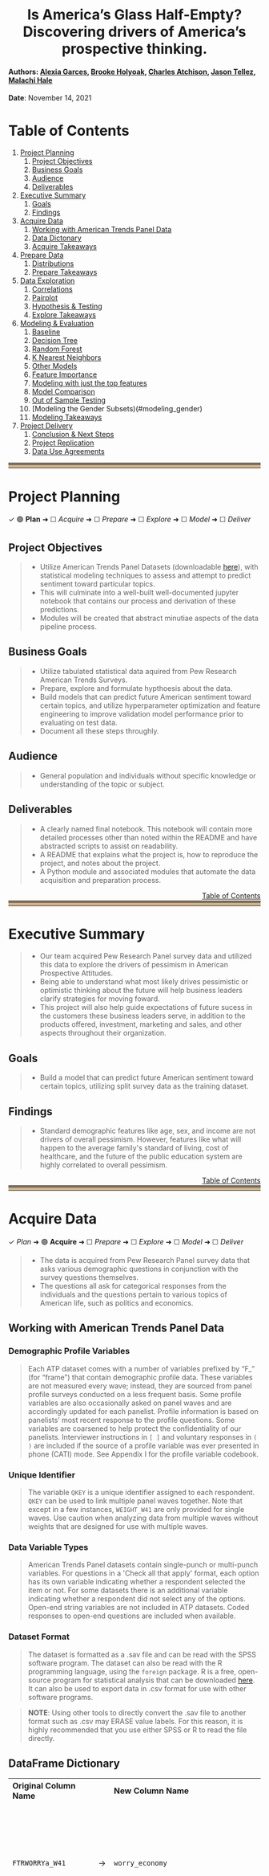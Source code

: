 <center><h1>Is America’s Glass Half-Empty? Discovering drivers of America’s prospective thinking.</center>

#### Authors: <a href="https://github.com/Alexia-Garces" target="_blank">Alexia Garces</a>, <a href="https://github.com/Brooke-Holyoak" target="_blank">Brooke Holyoak</a>, <a href="https://github.com/CharlesAtchison" target="_blank">Charles Atchison</a>, <a href="https://github.com/Jason-Tellez" target="_blank">Jason Tellez</a>, <a href="https://github.com/malachi-hale" target="_blank">Malachi Hale</a>
    
**Date**: November 14, 2021

<a name ='toc'></a>
# Table of Contents 
1. [Project Planning](#project_planning)
    1. [Project Objectives](#project_objectives)
    2. [Business Goals](#business_goals)
    3. [Audience](#audience)
    4. [Deliverables](#deliverables)
2. [Executive Summary](#exe_sum)
    1. [Goals](#goals)
    2. [Findings](#findings)
3. [Acquire Data](#acquire)
    1. [Working with American Trends Panel Data](#working_with_data)
    2. [Data Dictonary](#data_dict) 
    3. [Acquire Takeaways](#acquire_takeaways)
4. [Prepare Data](#prep_data)
    1. [Distributions](#distributions)
    2. [Prepare Takeaways](#prepare_takeaways)
5. [Data Exploration](#explore)
    1. [Correlations](#correlations)
    2. [Pairplot](#pairplot)
    3. [Hypothesis & Testing](#hypotheses)
    4. [Explore Takeaways](#explore_takeaways)
6. [Modeling & Evaluation](#modeling)
    1. [Baseline](#baseline)
    2. [Decision Tree](#decision_tree)
    3. [Random Forest](#random_forest)
    4. [K Nearest Neighbors](#knn)
    5. [Other Models](#other_models)
    6. [Feature Importance](#feature_importance)
    7. [Modeling with just the top features](#top)
    9. [Model Comparison](#model_comparison)
    10. [Out of Sample Testing](#out_of_sample)
    11. [Modeling the Gender Subsets)(#modeling_gender)
    11. [Modeling Takeaways](#modeling_takeaways)
7. [Project Delivery](#delivery)
    1. [Conclusion & Next Steps](#conclusion_and_next_steps)
    2. [Project Replication](#replicate)
    3. [Data Use Agreements](#data_use)

<hr style="border-top: 10px groove tan; margin-top: 5px; margin-bottom: 5px"></hr>

<a name='project_planning'></a>
# Project Planning
✓ 🟢 **Plan** ➜ ☐ _Acquire_ ➜ ☐ _Prepare_ ➜ ☐ _Explore_ ➜ ☐ _Model_ ➜ ☐ _Deliver_

<a name='project_objectives'></a>
## Project Objectives 
> - Utilize American Trends Panel Datasets (downloadable <a href="https://www.kaggle.com/shankanater/american-trends-panel-pewresearch/download">here</a>), with statistical modeling techniques to assess and attempt to predict sentiment toward particular topics.
> - This will culminate into a well-built well-documented jupyter notebook that contains our process and derivation of these predictions.
> - Modules will be created that abstract minutiae aspects of the data pipeline process.

<a name='business_goals'></a>
## Business Goals 
> - Utilize tabulated statistical data aquired from Pew Research American Trends Surveys.
> - Prepare, explore and formulate hypthoesis about the data.
> - Build models that can predict future American sentiment toward certain topics, and utilize hyperparameter optimization and feature engineering to improve validation model performance prior to evaluating on test data.
> - Document all these steps throughly.

<a name='audience'></a>
## Audience 
> - General population and individuals without specific knowledge or understanding of the topic or subject.

<a name='deliverables'></a>
## Deliverables
> - A clearly named final notebook. This notebook will contain more detailed processes other than noted within the README and have abstracted scripts to assist on readability.
> - A README that explains what the project is, how to reproduce the project, and notes about the project.
> - A Python module and associated modules that automate the data acquisition and preparation process. 

<div style="text-align: right"><a href='#toc'>Table of Contents</a></div>
<hr style="border-top: 10px groove tan; margin-top: 1px; margin-bottom: 1px"></hr>

<a name='exe_sum'></a>
# Executive Summary
> - Our team acquired Pew Research Panel survey data and utilized this data to explore the drivers of pessimism in American Prospective Attitudes.
> - Being able to understand what most likely drives pessimistic or optimistic thinking about the future will help business leaders clarify strategies for moving foward.
> - This project will also help guide expectations of future sucess in the customers these business leaders serve, in addition to the products offered, investment, marketing and sales, and other aspects throughout their organization. 

<a name='goals'></a>
## Goals
> - Build a model that can predict future American sentiment toward certain topics, utilizing split survey data as the training dataset.

<a name='findings'></a>
## Findings
> - Standard demographic features like age, sex, and income are not drivers of overall pessimism. However, features like what will happen to the average family's standard of living, cost of healthcare, and the future of the public education system are highly correlated to overall pessimism.

<div style="text-align: right"><a href='#toc'>Table of Contents</a></div>
<hr style="border-top: 10px groove tan; margin-top: 1px; margin-bottom: 1px"></hr>

<a name='acquire'></a>
# Acquire Data
✓ _Plan_ ➜ 🟢 **Acquire** ➜ ☐ _Prepare_ ➜ ☐ _Explore_ ➜ ☐ _Model_ ➜ ☐ _Deliver_

> - The data is acquired from Pew Research Panel survey data that asks various demographic questions in conjunction with the survey questions themselves.
> - The questions all ask for categorical responses from the individuals and the questions pertain to various topics of American life, such as politics and economics.

<a name="working_with_data"></a>
## Working with American Trends Panel Data 

### Demographic Profile Variables
> Each ATP dataset comes with a number of variables prefixed by “F_” (for “frame”) that contain demographic profile data. These variables are not measured every wave; instead, they are sourced from panel profile surveys conducted on a less frequent basis. Some profile variables are also occasionally asked on panel waves and are accordingly updated for each panelist. Profile information is based on panelists’ most recent response to the profile questions. Some variables are coarsened to help protect the confidentiality of our panelists. Interviewer instructions in `[ ]` and voluntary responses in `( )` are included if the source of a profile variable was ever presented in phone (CATI) mode. See Appendix I for the profile variable codebook.

###  Unique Identifier
> The variable `QKEY` is a unique identifier assigned to each respondent. `QKEY` can be used to link multiple panel waves together. Note that except in a few instances, `WEIGHT_W41` are only provided for single waves. Use caution when analyzing data from multiple waves without weights that are designed for use with multiple waves.

### Data Variable Types
 > American Trends Panel datasets contain single-punch or multi-punch variables. For questions in a 'Check all that apply' format, each option has its own variable indicating whether a respondent selected the item or not. For some datasets there is an additional variable indicating whether a respondent did not select any of the options. Open-end string variables are not included in ATP datasets. Coded responses to open-end questions are included when available.

### Dataset Format
> The dataset is formatted as a .sav file and can be read with the SPSS software program. The dataset can also be read with the R programming language, using the `foreign` package. R is a free, open-source program for statistical analysis that can be downloaded <a href="https://cran.r-project.org/" target="_blank">here</a>. It can also be used to export data in .csv format for use with other software programs.

> **NOTE**: Using other tools to directly convert the .sav file to another format such as .csv may ERASE value
labels. For this reason, it is highly recommended that you use either SPSS or R to read the file directly.

<a name='data_dict'></a>
## DataFrame Dictionary

<table>
<th style="text-align:left">Original Column Name</th>
<th></th><th style="text-align:left">New Column Name</th><th style="text-align:center">Question</th><th style="text-align:center">Responses</th><tr><tr>
        <td style="text-align:left"><code>FTRWORRYa_W41</code></td>
        <td style="text-align:right">&rarr;</td>
        <td style="text-align:left"><code>worry_economy</code></td>
        <td style="text-align:center">How worried are you, if at all, about the overall soundess of our economic system?</td>
        <td><ul>1 Not too worried</ul><ul>2 Fairly worried</ul><ul>3 Very worried</ul><ul>4 Not at all worried</ul><ul>5 Refused</ul></td>
    </tr><tr>
        <td style="text-align:left"><code>FTRWORRYb_W41</code></td>
        <td style="text-align:right">&rarr;</td>
        <td style="text-align:left"><code>worry_public_schools</code></td>
        <td style="text-align:center">How worried are you, if at all, about the ability of public schools to provide a quality education?</td>
        <td><ul>1 Fairly worried</ul><ul>2 Very worried</ul><ul>3 Not too worried</ul><ul>4 Not at all worried</ul><ul>5 Refused</ul></td>
    </tr><tr>
        <td style="text-align:left"><code>FTRWORRYc_W41</code></td>
        <td style="text-align:right">&rarr;</td>
        <td style="text-align:left"><code>worry_government</code></td>
        <td style="text-align:center">How worried are you, if at all, about the way the government in Washington works?</td>
        <td><ul>1 Fairly worried</ul><ul>2 Very worried</ul><ul>3 Not too worried</ul><ul>4 Not at all worried</ul><ul>5 Refused</ul></td>
    </tr><tr>
        <td style="text-align:left"><code>FTRWORRYd_W41</code></td>
        <td style="text-align:right">&rarr;</td>
        <td style="text-align:left"><code>worry_leaders</code></td>
        <td style="text-align:center">How worried are you, if at all, about the ability of political leaders to solve the country’s biggest problems?</td>
        <td><ul>1 Fairly worried</ul><ul>2 Very worried</ul><ul>3 Not too worried</ul><ul>4 Not at all worried</ul><ul>5 Refused</ul></td>
    </tr><tr>
        <td style="text-align:left"><code>FTRWORRYe_W41</code></td>
        <td style="text-align:right">&rarr;</td>
        <td style="text-align:left"><code>worry_morals</code></td>
        <td style="text-align:center">How worried are you, if at all, about the moral values of Americans?</td>
        <td><ul>1 Fairly worried</ul><ul>2 Very worried</ul><ul>3 Not too worried</ul><ul>4 Not at all worried</ul><ul>5 Refused</ul></td>
    </tr><tr>
        <td style="text-align:left"><code>FTRWORRYf_W41</code></td>
        <td style="text-align:right">&rarr;</td>
        <td style="text-align:left"><code>worry_climate</code></td>
        <td style="text-align:center">How worried are you, if at all, about climate change?</td>
        <td><ul>1 Not too worried</ul><ul>2 Not at all worried</ul><ul>3 Very worried</ul><ul>4 Fairly worried</ul><ul>5 Refused</ul></td>
    </tr><tr>
        <td style="text-align:left"><code>ELDCARE_W41eldcare</code></td>
        <td style="text-align:right">&rarr;</td>
        <td style="text-align:left"><code>elder_care</code></td>
        <td style="text-align:center">Do you think population grown in the US will be...?</td>
        <td><ul>1 LESS prepared financially for retirement than older adults today</ul><ul>2 BETTER prepared financially for retirement than older adults are today</ul><ul>3 Refused</ul></td>
    </tr><tr>
        <td style="text-align:left"><code>ELDFINANCEF1_W41</code></td>
        <td style="text-align:right">&rarr;</td>
        <td style="text-align:left"><code>elder_finance_1</code></td>
        <td style="text-align:center">Who do you think will be mostly responsible for paying for the long-term care older Americans may need?</td>
        <td><ul>1 Family members</ul><ul>2 Older Americans themselves</ul><ul>3 Refused</ul><ul>4 Government</ul><ul>5 nan</ul></td>
    </tr><tr>
        <td style="text-align:left"><code>ELDFINANCEF2_W41</code></td>
        <td style="text-align:right">&rarr;</td>
        <td style="text-align:left"><code>elder_finance_2</code></td>
        <td style="text-align:center">Who do you think should be mostly responsible for paying for the long-term care older Americans may need?</td>
        <td><ul>1 nan</ul><ul>2 Government</ul><ul>3 Family members</ul><ul>4 Older Americans themselves</ul><ul>5 Refused</ul></td>
    </tr><tr>
        <td style="text-align:left"><code>GOVPRIOa_W41</code></td>
        <td style="text-align:right">&rarr;</td>
        <td style="text-align:left"><code>priority_debt</code></td>
        <td style="text-align:center">If you were deciding what the federal government should do to improve the quality of life for future generations, what priority would you give to the national debt?</td>
        <td><ul>1 A lower priority</ul><ul>2 A top priority</ul><ul>3 An important, but not a top priority</ul><ul>4 Should not be done</ul><ul>5 Refused</ul></td>
    </tr><tr>
        <td style="text-align:left"><code>GOVPRIOb_W41</code></td>
        <td style="text-align:right">&rarr;</td>
        <td style="text-align:left"><code>priority_education</code></td>
        <td style="text-align:center">If you were deciding what the federal government should do to improve the quality of life for future generations, what priority would you give to increasing spending for education?</td>
        <td><ul>1 An important, but not a top priority</ul><ul>2 A top priority</ul><ul>3 Should not be done</ul><ul>4 A lower priority</ul><ul>5 Refused</ul></td>
    </tr><tr>
        <td style="text-align:left"><code>GOVPRIOc_W41</code></td>
        <td style="text-align:right">&rarr;</td>
        <td style="text-align:left"><code>priority_healthcare</code></td>
        <td style="text-align:center">If you were deciding what the federal government should do to improve the quality of life for future generations, what priority would you give to providing high-quality, affordable health care to all Americans?</td>
        <td><ul>1 A lower priority</ul><ul>2 A top priority</ul><ul>3 An important, but not a top priority</ul><ul>4 Should not be done</ul><ul>5 Refused</ul></td>
    </tr><tr>
        <td style="text-align:left"><code>GOVPRIOd_W41</code></td>
        <td style="text-align:right">&rarr;</td>
        <td style="text-align:left"><code>priority_science</code></td>
        <td style="text-align:center">If you were deciding what the federal government should do to improve the quality of life for future generations, what priority would you give to increasing spending on scientific research?</td>
        <td><ul>1 An important, but not a top priority</ul><ul>2 A lower priority</ul><ul>3 Should not be done</ul><ul>4 A top priority</ul><ul>5 Refused</ul></td>
    </tr><tr>
        <td style="text-align:left"><code>GOVPRIOe_W41</code></td>
        <td style="text-align:right">&rarr;</td>
        <td style="text-align:left"><code>priority_inequality</code></td>
        <td style="text-align:center">If you were deciding what the federal government should do to improve the quality of life for future generations, what priority would you give to reducing the gap between the rich and the poor?</td>
        <td><ul>1 A top priority</ul><ul>2 An important, but not a top priority</ul><ul>3 A lower priority</ul><ul>4 Should not be done</ul><ul>5 Refused</ul></td>
    </tr><tr>
        <td style="text-align:left"><code>GOVPRIOfF1_W41</code></td>
        <td style="text-align:right">&rarr;</td>
        <td style="text-align:left"><code>priority_reduce_military</code></td>
        <td style="text-align:center">If you were deciding what the federal government should do to improve the quality of life for future generations, what priority would you give to reducing military spending?</td>
        <td><ul>1 A lower priority</ul><ul>2 An important, but not a top priority</ul><ul>3 Should not be done</ul><ul>4 nan</ul><ul>5 A top priority</ul><ul>6 Refused</ul></td>
    </tr><tr>
        <td style="text-align:left"><code>GOVPRIOgF1_W41</code></td>
        <td style="text-align:right">&rarr;</td>
        <td style="text-align:left"><code>priority_undocumented_immigration</code></td>
        <td style="text-align:center">If you were deciding what the federal government should do to improve the quality of life for future generations, what priority would you give to reducing the number of undocumented immigrants coming into the US?</td>
        <td><ul>1 A top priority</ul><ul>2 An important, but not a top priority</ul><ul>3 A lower priority</ul><ul>4 nan</ul><ul>5 Should not be done</ul><ul>6 Refused</ul></td>
    </tr><tr>
        <td style="text-align:left"><code>GOVPRIOhF1_W41</code></td>
        <td style="text-align:right">&rarr;</td>
        <td style="text-align:left"><code>priority_increase_social_security</code></td>
        <td style="text-align:center">If you were deciding what the federal government should do to improve the quality of life for future generations, what priority would you give to reducing spending on Social Security, Medicare and Medicaid?</td>
        <td><ul>1 A top priority</ul><ul>2 Should not be done</ul><ul>3 An important, but not a top priority</ul><ul>4 nan</ul><ul>5 A lower priority</ul><ul>6 Refused</ul></td>
    </tr><tr>
        <td style="text-align:left"><code>GOVPRIOjF1_W41</code></td>
        <td style="text-align:right">&rarr;</td>
        <td style="text-align:left"><code>priority_avoid_tax_increase</code></td>
        <td style="text-align:center">If you were deciding what the federal government should do to improve the quality of life for future generations, what priority would you give to avoiding tax increases?</td>
        <td><ul>1 A top priority</ul><ul>2 An important, but not a top priority</ul><ul>3 A lower priority</ul><ul>4 nan</ul><ul>5 Should not be done</ul></td>
    </tr><tr>
        <td style="text-align:left"><code>GOVPRIOkF2_W41</code></td>
        <td style="text-align:right">&rarr;</td>
        <td style="text-align:left"><code>priority_increase_military</code></td>
        <td style="text-align:center">If you were deciding what the federal government should do to improve the quality of life for future generations, what priority would you give to increasing military spending?</td>
        <td><ul>1 nan</ul><ul>2 An important, but not a top priority</ul><ul>3 A lower priority</ul><ul>4 A top priority</ul><ul>5 Should not be done</ul><ul>6 Refused</ul></td>
    </tr><tr>
        <td style="text-align:left"><code>GOVPRIOlF2_W41</code></td>
        <td style="text-align:right">&rarr;</td>
        <td style="text-align:left"><code>priority_more_immigration</code></td>
        <td style="text-align:center">If you were deciding what the federal government should do to improve the quality of life for future generations, what priority would you give to allowing more immigrants into the US who come here legally?</td>
        <td><ul>1 nan</ul><ul>2 Should not be done</ul><ul>3 An important, but not a top priority</ul><ul>4 A lower priority</ul><ul>5 A top priority</ul><ul>6 Refused</ul></td>
    </tr><tr>
        <td style="text-align:left"><code>GOVPRIOnF2_W41</code></td>
        <td style="text-align:right">&rarr;</td>
        <td style="text-align:left"><code>priority_reducing_spending_infrastructure</code></td>
        <td style="text-align:center">If you were deciding what the federal government should do to improve the quality of life for future generations, what priority would you give to reducing spending for roads, bridges and other infrastructure?</td>
        <td><ul>1 nan</ul><ul>2 Should not be done</ul><ul>3 An important, but not a top priority</ul><ul>4 A top priority</ul><ul>5 A lower priority</ul><ul>6 Refused</ul></td>
    </tr><tr>
        <td style="text-align:left"><code>GOVPRIOoF2_W41</code></td>
        <td style="text-align:right">&rarr;</td>
        <td style="text-align:left"><code>priority_climate</code></td>
        <td style="text-align:center">If you were deciding what the federal government should do to improve the quality of life for future generations, what priority would you give to dealing with climate change?</td>
        <td><ul>1 nan</ul><ul>2 A top priority</ul><ul>3 An important, but not a top priority</ul><ul>4 A lower priority</ul><ul>5 Should not be done</ul><ul>6 Refused</ul></td>
    </tr><tr>
        <td style="text-align:left"><code>SOLVPROBa_W41</code></td>
        <td style="text-align:right">&rarr;</td>
        <td style="text-align:left"><code>sci_tech</code></td>
        <td style="text-align:center">In the future, what kind of an impact do you think Science and Technology will have in solving the biggest problems facing the country?</td>
        <td><ul>1 A very positive impact</ul><ul>2 A somewhat negative impact</ul><ul>3 A somewhat positive impact</ul><ul>4 A very negative impact</ul><ul>5 Refused</ul></td>
    </tr><tr>
        <td style="text-align:left"><code>SOLVPROBb_W41</code></td>
        <td style="text-align:right">&rarr;</td>
        <td style="text-align:left"><code>major_corps</code></td>
        <td style="text-align:center">In the future, what kind of an impact do you think Major Corporations will have in solving the biggest problems facing the country?</td>
        <td><ul>1 A somewhat positive impact</ul><ul>2 A somewhat negative impact</ul><ul>3 A very negative impact</ul><ul>4 A very positive impact</ul><ul>5 Refused</ul></td>
    </tr><tr>
        <td style="text-align:left"><code>SOLVPROBc_W41</code></td>
        <td style="text-align:right">&rarr;</td>
        <td style="text-align:left"><code>rel_groups</code></td>
        <td style="text-align:center">In the future, what kind of an impact do you think Religious Groups will have in solving the biggest problems facing the country?</td>
        <td><ul>1 A somewhat positive impact</ul><ul>2 A somewhat negative impact</ul><ul>3 A very positive impact</ul><ul>4 A very negative impact</ul><ul>5 Refused</ul></td>
    </tr><tr>
        <td style="text-align:left"><code>SOLVPROBdF1_W41</code></td>
        <td style="text-align:right">&rarr;</td>
        <td style="text-align:left"><code>gov_in_wash</code></td>
        <td style="text-align:center">In the future, what kind of an impact do you think the Government in Washington will have in solving the biggest problems facing the country?</td>
        <td><ul>1 A somewhat positive impact</ul><ul>2 A very negative impact</ul><ul>3 A somewhat negative impact</ul><ul>4 nan</ul><ul>5 A very positive impact</ul><ul>6 Refused</ul></td>
    </tr><tr>
        <td style="text-align:left"><code>SOLVPROBeF2_W41</code></td>
        <td style="text-align:right">&rarr;</td>
        <td style="text-align:left"><code>state_local</code></td>
        <td style="text-align:center">In the future, what kind of an impact do you think State and Local Government will have in solving the biggest problems facing the country?</td>
        <td><ul>1 nan</ul><ul>2 A somewhat negative impact</ul><ul>3 A very positive impact</ul><ul>4 A very negative impact</ul><ul>5 A somewhat positive impact</ul><ul>6 Refused</ul></td>
    </tr><tr>
        <td style="text-align:left"><code>SOLVPROBf_W41</code></td>
        <td style="text-align:right">&rarr;</td>
        <td style="text-align:left"><code>media</code></td>
        <td style="text-align:center">In the future, what kind of an impact do you think the News Media will have in solving the biggest problems facing the country?</td>
        <td><ul>1 A somewhat negative impact</ul><ul>2 A very negative impact</ul><ul>3 A somewhat positive impact</ul><ul>4 A very positive impact</ul><ul>5 Refused</ul></td>
    </tr><tr>
        <td style="text-align:left"><code>SOLVPROBg_W41</code></td>
        <td style="text-align:right">&rarr;</td>
        <td style="text-align:left"><code>military</code></td>
        <td style="text-align:center">In the future, what kind of an impact do you think the Military will have in solving the biggest problems facing the country?</td>
        <td><ul>1 A somewhat positive impact</ul><ul>2 A very positive impact</ul><ul>3 A very negative impact</ul><ul>4 A somewhat negative impact</ul><ul>5 Refused</ul></td>
    </tr><tr>
        <td style="text-align:left"><code>SOLVPROBh_W41</code></td>
        <td style="text-align:right">&rarr;</td>
        <td style="text-align:left"><code>college_uni</code></td>
        <td style="text-align:center">In the future, what kind of an impact do you think Colleges and Universities will have in solving the biggest problems facing the country?</td>
        <td><ul>1 A somewhat positive impact</ul><ul>2 A very negative impact</ul><ul>3 A very positive impact</ul><ul>4 A somewhat negative impact</ul><ul>5 Refused</ul></td>
    </tr><tr>
        <td style="text-align:left"><code>SOLVPROBi_W41</code></td>
        <td style="text-align:right">&rarr;</td>
        <td style="text-align:left"><code>schools</code></td>
        <td style="text-align:center">In the future, what kind of an impact do you think Public K-12 Schools will have in solving the biggest problems facing the country?</td>
        <td><ul>1 A somewhat positive impact</ul><ul>2 A very positive impact</ul><ul>3 A somewhat negative impact</ul><ul>4 A very negative impact</ul><ul>5 Refused</ul></td>
    </tr><tr>
        <td style="text-align:left"><code>HARASS1F1a_W41</code></td>
        <td style="text-align:right">&rarr;</td>
        <td style="text-align:left"><code>harass_false_f1</code></td>
        <td style="text-align:center">When it comes to sexual harassment and sexual assault in the workplace today, how much of a problem, if at all, would you say is women claiming they have experienced sexual harassment or assault when it hasn’t actually occurred?</td>
        <td><ul>1 Major problem</ul><ul>2 Minor problem</ul><ul>3 nan</ul><ul>4 Not a problem</ul><ul>5 Refused</ul></td>
    </tr><tr>
        <td style="text-align:left"><code>HARASS1F1b_W41</code></td>
        <td style="text-align:right">&rarr;</td>
        <td style="text-align:left"><code>harass_fired_f1</code></td>
        <td style="text-align:center">When it comes to sexual harassment and sexual assault in the workplace today, how much of a problem, if at all, would you say is employers firing men who have been accused of sexual harassment or assault before finding out all the facts?</td>
        <td><ul>1 Major problem</ul><ul>2 Refused</ul><ul>3 Minor problem</ul><ul>4 Not a problem</ul><ul>5 nan</ul></td>
    </tr><tr>
        <td style="text-align:left"><code>HARASS1F1c_W41</code></td>
        <td style="text-align:right">&rarr;</td>
        <td style="text-align:left"><code>harass_unpunished_f1</code></td>
        <td style="text-align:center">When it comes to sexual harassment and sexual assault in the workplace today, how much of a problem, if at all, would you say is men getting away with committing sexual harassment or assault?</td>
        <td><ul>1 Minor problem</ul><ul>2 Major problem</ul><ul>3 nan</ul><ul>4 Not a problem</ul><ul>5 Refused</ul></td>
    </tr><tr>
        <td style="text-align:left"><code>HARASS1F1d_W41</code></td>
        <td style="text-align:right">&rarr;</td>
        <td style="text-align:left"><code>harass_unbelieved_f1</code></td>
        <td style="text-align:center">When it comes to sexual harassment and sexual assault in the workplace today, how much of a problem, if at all, would you say is women not being believed when they claim that they have experienced sexual harassment or assault</td>
        <td><ul>1 Minor problem</ul><ul>2 Major problem</ul><ul>3 nan</ul><ul>4 Not a problem</ul><ul>5 Refused</ul></td>
    </tr><tr>
        <td style="text-align:left"><code>HARASS1NOWRKF2a_W41</code></td>
        <td style="text-align:right">&rarr;</td>
        <td style="text-align:left"><code>harass_false_f2</code></td>
        <td style="text-align:center">When it comes to sexual harassment and sexual assault today, how much of a problem, if at all, would you say is women claiming they have experienced sexual harassment or assault when it hasn’t actually occurred?</td>
        <td><ul>1 nan</ul><ul>2 Minor problem</ul><ul>3 Major problem</ul><ul>4 Not a problem</ul><ul>5 Refused</ul></td>
    </tr><tr>
        <td style="text-align:left"><code>HARASS1NOWRKF2c_W41</code></td>
        <td style="text-align:right">&rarr;</td>
        <td style="text-align:left"><code>harass_unpunished_f2</code></td>
        <td style="text-align:center">When it comes to sexual harassment and sexual assault today, how much of a problem, if at all, would you say is men getting away with committing sexual harassment or assault?</td>
        <td><ul>1 nan</ul><ul>2 Major problem</ul><ul>3 Not a problem</ul><ul>4 Minor problem</ul><ul>5 Refused</ul></td>
    </tr><tr>
        <td style="text-align:left"><code>HARASS1NOWRKF2d_W41</code></td>
        <td style="text-align:right">&rarr;</td>
        <td style="text-align:left"><code>harass_unbelieved_f2</code></td>
        <td style="text-align:center">When it comes to sexual harassment and sexual assault today, how much of a problem, if at all, would you say is women not being believed when they claim that they have experienced sexual harassment or assault?</td>
        <td><ul>1 nan</ul><ul>2 Major problem</ul><ul>3 Minor problem</ul><ul>4 Not a problem</ul><ul>5 Refused</ul></td>
    </tr><tr>
        <td style="text-align:left"><code>HARASS3F1_W41</code></td>
        <td style="text-align:right">&rarr;</td>
        <td style="text-align:left"><code>harass_interactions_f1</code></td>
        <td style="text-align:center">Do you think the increased focus on sexual harassment and assault has made it easier or harder for men to know how to interact with women in the workplace, or hasn’t it made much difference?</td>
        <td><ul>1 Has made it harder for men</ul><ul>2 Hasn't made much difference</ul><ul>3 Has made it easier for men</ul><ul>4 nan</ul><ul>5 Refused</ul></td>
    </tr><tr>
        <td style="text-align:left"><code>HARASS3NOWRKF2_W41</code></td>
        <td style="text-align:right">&rarr;</td>
        <td style="text-align:left"><code>harass_interactions_f2</code></td>
        <td style="text-align:center">Do you think the increased focus on sexual harassment and assault has made it easier or harder for men to know how to interact with women in the workplace, or hasn’t it made much difference?</td>
        <td><ul>1 nan</ul><ul>2 Hasn't made much difference</ul><ul>3 Has made it harder for men</ul><ul>4 Has made it easier for men</ul><ul>5 Refused</ul></td>
    </tr><tr>
        <td style="text-align:left"><code>HARASS4_W41</code></td>
        <td style="text-align:right">&rarr;</td>
        <td style="text-align:left"><code>harass_personal_exp</code></td>
        <td style="text-align:center">Have you ever personally received unwanted sexual advances or verbal or physical harassment of a sexual nature? This can be in any circumstance, whether or not work-related.</td>
        <td><ul>1 No</ul><ul>2 Yes</ul><ul>3 Refused</ul></td>
    </tr><tr>
        <td style="text-align:left"><code>HARASS5_W41</code></td>
        <td style="text-align:right">&rarr;</td>
        <td style="text-align:left"><code>harass_sexual_personal_exp</code></td>
        <td style="text-align:center">Have you received unwanted sexual advances or verbal or physical harassment of a sexual nature…</td>
        <td><ul>1 nan</ul><ul>2 Both</ul><ul>3 In a professional or work setting</ul><ul>4 Outside of a professional or work setting</ul><ul>5 Refused</ul></td>
    </tr><tr>
        <td style="text-align:left"><code>GNATPROB_W41</code></td>
        <td style="text-align:right">&rarr;</td>
        <td style="text-align:left"><code>worries_federal_government</code></td>
        <td style="text-align:center">Over the next 30 years, which of the following worries you more about the federal government?</td>
        <td><ul>1 That the government will be too involved in problems that should be left to businesses and individuals</ul><ul>2 That the government will do too little to solve problems facing the country</ul><ul>3 Refused</ul></td>
    </tr><tr>
        <td style="text-align:left"><code>WRKTRN1F1_W41</code></td>
        <td style="text-align:right">&rarr;</td>
        <td style="text-align:left"><code>most_responsible_for_workers_f1</code></td>
        <td style="text-align:center">Over the next 30 years, who should be MOST responsible for making sure American workers have the right skills and training to get a good job?</td>
        <td><ul>1 Employers</ul><ul>2 Individuals themselves</ul><ul>3 Government</ul><ul>4 nan</ul><ul>5 The education system</ul><ul>6 Refused</ul></td>
    </tr><tr>
        <td style="text-align:left"><code>WRKTRN2F1_W41</code></td>
        <td style="text-align:right">&rarr;</td>
        <td style="text-align:left"><code>second_most_responsible_for_workers_f1</code></td>
        <td style="text-align:center">Who should be the SECOND-MOST responsible for making sure American workers have the right skills and training to get a good job?</td>
        <td><ul>1 The education system</ul><ul>2 Employers</ul><ul>3 nan</ul><ul>4 Individuals themselves</ul><ul>5 Government</ul><ul>6 Refused</ul></td>
    </tr><tr>
        <td style="text-align:left"><code>WRKTRN2F2_W41</code></td>
        <td style="text-align:right">&rarr;</td>
        <td style="text-align:left"><code>second_most_responsible_for_workers_f2</code></td>
        <td style="text-align:center">Who should be the SECOND-MOST responsible for making sure young adults have the right skills and training to get a good job?</td>
        <td><ul>1 nan</ul><ul>2 The education system</ul><ul>3 Government</ul><ul>4 Individuals themselves</ul><ul>5 Employers</ul><ul>6 Refused</ul></td>
    </tr><tr>
        <td style="text-align:left"><code>JOBSECURITY_W41</code></td>
        <td style="text-align:right">&rarr;</td>
        <td style="text-align:left"><code>job_security</code></td>
        <td style="text-align:center">By the year 2050, will the average working person in this country have…</td>
        <td><ul>1 Less job security</ul><ul>2 About the same</ul><ul>3 More job security</ul><ul>4 Refused</ul></td>
    </tr><tr>
        <td style="text-align:left"><code>JOBBENEFITS_W41</code></td>
        <td style="text-align:right">&rarr;</td>
        <td style="text-align:left"><code>job_benefits</code></td>
        <td style="text-align:center">Will the average working person in this country have employee benefits, such as health insurance, paid vacations and retirement plans that are…</td>
        <td><ul>1 Not as good as they are now</ul><ul>2 About the same as they are now</ul><ul>3 Better than they are now</ul><ul>4 Refused</ul></td>
    </tr><tr>
        <td style="text-align:left"><code>AUTOWKPLC_W41</code></td>
        <td style="text-align:right">&rarr;</td>
        <td style="text-align:left"><code>automation_good_or_bad</code></td>
        <td style="text-align:center">Overall, has the automation of jobs through new technology in the workplace…</td>
        <td><ul>1 Neither helped nor hurt</ul><ul>2 Mostly hurt American workers</ul><ul>3 Refused</ul><ul>4 Mostly helped American workers</ul></td>
    </tr><tr>
        <td style="text-align:left"><code>ROBWRK_W41</code></td>
        <td style="text-align:right">&rarr;</td>
        <td style="text-align:left"><code>replacement_by_robots_likelihood</code></td>
        <td style="text-align:center">Overall, how likely do you think it is that 30 years from now robots and computers will do much of the work currently done by humans? Do you think this will…</td>
        <td><ul>1 Probably not happen</ul><ul>2 Probably happen</ul><ul>3 Refused</ul><ul>4 Definitely happen</ul><ul>5 Definitely not happen</ul></td>
    </tr><tr>
        <td style="text-align:left"><code>ROBWRK2_W41</code></td>
        <td style="text-align:right">&rarr;</td>
        <td style="text-align:left"><code>replacement_by_robots_good_or_bad</code></td>
        <td style="text-align:center">If robots and computers do much of the work currently done by humans, do you think this would be…</td>
        <td><ul>1 nan</ul><ul>2 A very bad thing for the country</ul><ul>3 A somewhat bad thing for the country</ul><ul>4 A somewhat good thing for the country</ul><ul>5 A very good thing for the country</ul><ul>6 Refused</ul></td>
    </tr><tr>
        <td style="text-align:left"><code>AUTOLKLY_W41</code></td>
        <td style="text-align:right">&rarr;</td>
        <td style="text-align:left"><code>likelihood_my_job_replaced_by_robots</code></td>
        <td style="text-align:center">Within the next 30 years, how likely do you think it is that the type of work that you do will be done by robots or computers? Do you think this will…</td>
        <td><ul>1 Definitely not happen</ul><ul>2 Probably happen</ul><ul>3 nan</ul><ul>4 Probably not happen</ul><ul>5 Definitely happen</ul><ul>6 Refused</ul></td>
    </tr><tr>
        <td style="text-align:left"><code>ROBIMPACTa_W41</code></td>
        <td style="text-align:right">&rarr;</td>
        <td style="text-align:left"><code>robot_replacement_increase_inequality</code></td>
        <td style="text-align:center">If robots and computers perform most of the jobs currently being done by humans, do you think it is likely or not that inequality between the rich and the poor would increase?</td>
        <td><ul>1 Yes, likely</ul><ul>2 No, not likely</ul><ul>3 Refused</ul></td>
    </tr><tr>
        <td style="text-align:left"><code>ROBIMPACTb_W41</code></td>
        <td style="text-align:right">&rarr;</td>
        <td style="text-align:left"><code>robot_replacement_means_better_jobs_for_humans</code></td>
        <td style="text-align:center">If robots and computers perform most of the jobs currently being done by humans, do you think it is likely or not that the economy would create many new, better-paying jobs for humans?</td>
        <td><ul>1 No, not likely</ul><ul>2 Yes, likely</ul><ul>3 Refused</ul></td>
    </tr><tr>
        <td style="text-align:left"><code>LEGALIMG_W41</code></td>
        <td style="text-align:right">&rarr;</td>
        <td style="text-align:left"><code>legal_immigration_levels</code></td>
        <td style="text-align:center">In order to maintain the strength of the U.S. economy over the next 30 years, do you think that LEGAL immigration will need to be…</td>
        <td><ul>1 Maintained at current levels</ul><ul>2 Decreased</ul><ul>3 Increased</ul><ul>4 Refused</ul></td>
    </tr><tr>
        <td style="text-align:left"><code>FUTRCLASSa_W41</code></td>
        <td style="text-align:right">&rarr;</td>
        <td style="text-align:left"><code>share_americans_in_upper_class</code></td>
        <td style="text-align:center">Over the next 30 years, do you think the share of Americans who are in the Upper Class will increase, decrease, or stay about the same?</td>
        <td><ul>1 Increase</ul><ul>2 Decrease</ul><ul>3 Stay about the same</ul><ul>4 Refused</ul></td>
    </tr><tr>
        <td style="text-align:left"><code>FUTRCLASSb_W41</code></td>
        <td style="text-align:right">&rarr;</td>
        <td style="text-align:left"><code>share_americans_in_middle_class</code></td>
        <td style="text-align:center">Over the next 30 years, do you think the share of Americans who are in the Middle Class will increase, decrease, or stay about the same?</td>
        <td><ul>1 Stay about the same</ul><ul>2 Decrease</ul><ul>3 Increase</ul><ul>4 Refused</ul></td>
    </tr><tr>
        <td style="text-align:left"><code>FUTRCLASSc_W41</code></td>
        <td style="text-align:right">&rarr;</td>
        <td style="text-align:left"><code>share_americans_in_lower_class</code></td>
        <td style="text-align:center">Over the next 30 years, do you think the share of Americans who are in the Lower Class will increase, decrease, or stay about the same?</td>
        <td><ul>1 Increase</ul><ul>2 Decrease</ul><ul>3 Stay about the same</ul><ul>4 Refused</ul></td>
    </tr><tr>
        <td style="text-align:left"><code>F_EDUCCAT</code></td>
        <td style="text-align:right">&rarr;</td>
        <td style="text-align:left"><code>highest_education_three_categories</code></td>
        <td style="text-align:center">Three-way category coded from self-reported educational attainment.</td>
        <td><ul>1 College graduate+</ul><ul>2 H.S. graduate or less</ul><ul>3 Some College</ul><ul>4 Don't know/Refused</ul></td>
    </tr><tr>
        <td style="text-align:left"><code>F_EDUCCAT2</code></td>
        <td style="text-align:right">&rarr;</td>
        <td style="text-align:left"><code>highest_education_six_categories</code></td>
        <td style="text-align:center">Six-way category coded from self-reported educational attainment.</td>
        <td><ul>1 Postgraduate</ul><ul>2 High school graduate</ul><ul>3 Associate's degree</ul><ul>4 College graduate/some post grad</ul><ul>5 Less than high school</ul><ul>6 Some college, no degree</ul><ul>7 Don't know/Refused</ul></td>
    </tr><tr>
        <td style="text-align:left"><code>F_HISP</code></td>
        <td style="text-align:right">&rarr;</td>
        <td style="text-align:left"><code>hispanic_or_latino</code></td>
        <td style="text-align:center">Are you of Hispanic, Latino, or Spanish origin, such as Mexican, Puerto Rican or Cuban?</td>
        <td><ul>1 No</ul><ul>2 Yes</ul><ul>3 Refused</ul></td>
    </tr><tr>
        <td style="text-align:left"><code>F_RACECMB</code></td>
        <td style="text-align:right">&rarr;</td>
        <td style="text-align:left"><code>race</code></td>
        <td style="text-align:center">Combining race.</td>
        <td><ul>1 White</ul><ul>2 Mixed Race</ul><ul>3 Or some other race</ul><ul>4 Black or African American</ul><ul>5 Refused</ul><ul>6 Asian or Asian-American</ul></td>
    </tr><tr>
        <td style="text-align:left"><code>F_RACETHN</code></td>
        <td style="text-align:right">&rarr;</td>
        <td style="text-align:left"><code>race_and_ethnicity</code></td>
        <td style="text-align:center">Race-ethnicity.</td>
        <td><ul>1 White non-Hispanic</ul><ul>2 Other</ul><ul>3 Hispanic</ul><ul>4 Black non-Hispanic</ul><ul>5 Refused</ul></td>
    </tr><tr>
        <td style="text-align:left"><code>F_NATIVITY</code></td>
        <td style="text-align:right">&rarr;</td>
        <td style="text-align:left"><code>birthplace</code></td>
        <td style="text-align:center">Were you born in the United States, on the island of Puerto Rico, or in another country?</td>
        <td><ul>1 U.S.</ul><ul>2 Another country</ul><ul>3 Refused</ul><ul>4 Puerto Rico</ul><ul>5 Other U.S. territory</ul></td>
    </tr><tr>
        <td style="text-align:left"><code>F_CITIZEN</code></td>
        <td style="text-align:right">&rarr;</td>
        <td style="text-align:left"><code>us_citizen</code></td>
        <td style="text-align:center">Are you a citizen of the United States?</td>
        <td><ul>1 Yes</ul><ul>2 Refused</ul><ul>3 No</ul></td>
    </tr><tr>
        <td style="text-align:left"><code>F_MARITAL</code></td>
        <td style="text-align:right">&rarr;</td>
        <td style="text-align:left"><code>marital_status</code></td>
        <td style="text-align:center">Marital status.</td>
        <td><ul>1 Married</ul><ul>2 Divorced</ul><ul>3 Never been married</ul><ul>4 Widowed</ul><ul>5 Living with a partner</ul><ul>6 Refused</ul><ul>7 Separated</ul></td>
    </tr><tr>
        <td style="text-align:left"><code>F_RELIG</code></td>
        <td style="text-align:right">&rarr;</td>
        <td style="text-align:left"><code>religion</code></td>
        <td style="text-align:center">Religion.</td>
        <td><ul>1 Roman Catholic</ul><ul>2 Protestant (for example, Baptist, Methodist, Non-denominational, Lutheran, Presbyterian, Pentecostal, Episcopalian, Refo</ul><ul>3 Nothing in particular</ul><ul>4 Atheist</ul><ul>5 Something else, Specify</ul><ul>6 Jewish</ul><ul>7 Agnostic</ul><ul>8 Mormon (Church of Jesus Christ of Latter-day Saints or LDS)</ul><ul>9 Hindu</ul><ul>10 Muslim</ul><ul>11 Orthodox (such as Greek, Russian, or some other Orthodox church)</ul><ul>12 Buddhist</ul><ul>13 Refused</ul></td>
    </tr><tr>
        <td style="text-align:left"><code>F_BORN</code></td>
        <td style="text-align:right">&rarr;</td>
        <td style="text-align:left"><code>evangelical_christian</code></td>
        <td style="text-align:center">Born-again or evangelical Christian.</td>
        <td><ul>1 No, not born-again or evangelical Christian</ul><ul>2 Yes, born-again or evangelical Christian</ul><ul>3 nan</ul><ul>4 Refused</ul></td>
    </tr><tr>
        <td style="text-align:left"><code>F_ATTEND</code></td>
        <td style="text-align:right">&rarr;</td>
        <td style="text-align:left"><code>church_attendance</code></td>
        <td style="text-align:center">Aside from weddings and funerals, how often do you attend religious services?</td>
        <td><ul>1 A few times a year</ul><ul>2 More than once a week</ul><ul>3 Once a week</ul><ul>4 Seldom</ul><ul>5 Once or twice a month</ul><ul>6 Never</ul><ul>7 Refused</ul></td>
    </tr><tr>
        <td style="text-align:left"><code>F_PARTY_FINAL</code></td>
        <td style="text-align:right">&rarr;</td>
        <td style="text-align:left"><code>political_party_identity</code></td>
        <td style="text-align:center">In politics today, do you consider yourself a…</td>
        <td><ul>1 Democrat</ul><ul>2 Republican</ul><ul>3 Independent</ul><ul>4 Something else</ul><ul>5 Refused</ul></td>
    </tr><tr>
        <td style="text-align:left"><code>F_PARTYLN_FINAL</code></td>
        <td style="text-align:right">&rarr;</td>
        <td style="text-align:left"><code>political_party_lean</code></td>
        <td style="text-align:center">As of today do you lean more to…</td>
        <td><ul>1 nan</ul><ul>2 Refused</ul><ul>3 The Republican Party</ul><ul>4 The Democratic Party</ul></td>
    </tr><tr>
        <td style="text-align:left"><code>F_PARTYSUM_FINAL</code></td>
        <td style="text-align:right">&rarr;</td>
        <td style="text-align:left"><code>summary_of_political_party_data</code></td>
        <td style="text-align:center">Party summary.</td>
        <td><ul>1 Dem/Lean Dem</ul><ul>2  Rep/Lean Rep</ul><ul>3 DK/Refused/No lean</ul></td>
    </tr><tr>
        <td style="text-align:left"><code>F_INCOME</code></td>
        <td style="text-align:right">&rarr;</td>
        <td style="text-align:left"><code>family_income_nine_categories</code></td>
        <td style="text-align:center">Family income.</td>
        <td><ul>1 $100,000 to less than $150,000</ul><ul>2 $40,000 to less than $50,000</ul><ul>3 $10,000 to less than $20,000</ul><ul>4 Refused</ul><ul>5 $20,000 to less than $30,000</ul><ul>6 $150,000 or more</ul><ul>7 $75,000 to less than $100,000</ul><ul>8 Less than $10,000</ul><ul>9 $50,000 to less than $75,000</ul><ul>10 $30,000 to less than $40,000</ul></td>
    </tr><tr>
        <td style="text-align:left"><code>F_INCOME_RECODE</code></td>
        <td style="text-align:right">&rarr;</td>
        <td style="text-align:left"><code>family_income_three_categories</code></td>
        <td style="text-align:center">Three-way category coded from self-reported family income.</td>
        <td><ul>1 $75,000+</ul><ul>2 $30-$74,999</ul><ul>3 <$30,000</ul><ul>4 Don't know/Refused</ul></td>
    </tr><tr>
        <td style="text-align:left"><code>F_REG</code></td>
        <td style="text-align:right">&rarr;</td>
        <td style="text-align:left"><code>registered_to_vote</code></td>
        <td style="text-align:center">Which of these statements best describes you?</td>
        <td><ul>1 You are ABSOLUTELY CERTAIN that you are registered to vote at your current address</ul><ul>2 You are NOT registered to vote at your current address</ul><ul>3 nan</ul><ul>4 You are PROBABLY registered, but there is a chance your registration has lapsed</ul><ul>5 Refused</ul></td>
    </tr><tr>
        <td style="text-align:left"><code>F_IDEO</code></td>
        <td style="text-align:right">&rarr;</td>
        <td style="text-align:left"><code>political_views</code></td>
        <td style="text-align:center">In general, would you describe your political views as…</td>
        <td><ul>1 Liberal</ul><ul>2 Conservative</ul><ul>3 Moderate</ul><ul>4 Very conservative</ul><ul>5 Very liberal</ul><ul>6 Refused</ul></td>
    </tr><tr>
        <td style="text-align:left"><code>F_INTUSER</code></td>
        <td style="text-align:right">&rarr;</td>
        <td style="text-align:left"><code>internet_access</code></td>
        <td style="text-align:center">Do you personally have access to the internet at your home?</td>
        <td><ul>1 Internet User</ul><ul>2 Non Internet User</ul></td>
    </tr><tr>
        <td style="text-align:left"><code>F_VOLSUM</code></td>
        <td style="text-align:right">&rarr;</td>
        <td style="text-align:left"><code>volunteer</code></td>
        <td style="text-align:center">Self-reported volunteerism status.</td>
        <td><ul>1 No</ul><ul>2 Yes</ul><ul>3 Refused</ul></td>
    </tr><tr>
        <td style="text-align:left"><code>NEW_Device_Type_W41</code></td>
        <td style="text-align:right">&rarr;</td>
        <td style="text-align:left"><code>device_type</code></td>
        <td style="text-align:center">What type device are you using?</td>
        <td><ul>1 Mobile phone</ul><ul>2 Desktop</ul><ul>3 Tablet</ul></td>
    </tr><tr>
        <td style="text-align:left"><code>F_LANGUAGE</code></td>
        <td style="text-align:right">&rarr;</td>
        <td style="text-align:left"><code>language</code></td>
        <td style="text-align:center">What is your primary language.</td>
        <td><ul>1 English</ul><ul>2 Spanish</ul></td>
    </tr><tr>
        <td style="text-align:left"><code>FORM_W41</code></td>
        <td style="text-align:right">&rarr;</td>
        <td style="text-align:left"><code>form</code></td>
        <td style="text-align:center">What survey form was adminstered.</td>
        <td><ul>1 Form 1</ul><ul>2 Form 2</ul></td>
    </tr><tr>
        <td style="text-align:left"><code>OPTIMIST_W41</code></td>
        <td style="text-align:right">&rarr;</td>
        <td style="text-align:left"><code>attitude</code></td>
        <td style="text-align:center">Thinking about the future of the United States, would you say you are…</td>
        <td><ul>1 Somewhat optimistic</ul><ul>2 Somewhat pessimistic</ul><ul>3 Very optimistic</ul><ul>4 Very pessimistic</ul></td>
    </tr><tr>
        <td style="text-align:left"><code>AVGFAM_W41</code></td>
        <td style="text-align:right">&rarr;</td>
        <td style="text-align:left"><code>avg_family</code></td>
        <td style="text-align:center">Do you think that the average American family will see its standard of living get worse, stay about the same, or get better?</td>
        <td><ul>1 Get worse</ul><ul>2 Get better</ul><ul>3 Stay about the same</ul><ul>4 Refused</ul></td>
    </tr><tr>
        <td style="text-align:left"><code>HAPPENa_W41</code></td>
        <td style="text-align:right">&rarr;</td>
        <td style="text-align:left"><code>happen_general</code></td>
        <td style="text-align:center">Do you think the US Economy will be stronger or weaker?</td>
        <td><ul>1 The U.S. economy will be STRONGER</ul><ul>2 The U.S. economy will be WEAKER</ul><ul>3 Refused</ul></td>
    </tr><tr>
        <td style="text-align:left"><code>HAPPENb_W41</code></td>
        <td style="text-align:right">&rarr;</td>
        <td style="text-align:left"><code>happen_health</code></td>
        <td style="text-align:center">Do you think health care will be more or less affordable?</td>
        <td><ul>1 Health care will be MORE affordable</ul><ul>2 Health care will be LESS affordable</ul><ul>3 Refused</ul></td>
    </tr><tr>
        <td style="text-align:left"><code>HAPPENc_W41</code></td>
        <td style="text-align:right">&rarr;</td>
        <td style="text-align:left"><code>happen_race</code></td>
        <td style="text-align:center">Do you think race relations will improve or get worse?</td>
        <td><ul>1 Race relations will IMPROVE</ul><ul>2 Race relations will GET WORSE</ul><ul>3 Refused</ul></td>
    </tr><tr>
        <td style="text-align:left"><code>HAPPENd_W41</code></td>
        <td style="text-align:right">&rarr;</td>
        <td style="text-align:left"><code>happen_usa</code></td>
        <td style="text-align:center">Do you think the US will more or less important in the world?</td>
        <td><ul>1 The U.S. will be MORE important in the world</ul><ul>2 The U.S. will be LESS important in the world</ul><ul>3 Refused</ul></td>
    </tr><tr>
        <td style="text-align:left"><code>HAPPENe_W41</code></td>
        <td style="text-align:right">&rarr;</td>
        <td style="text-align:left"><code>happen_wealthgap</code></td>
        <td style="text-align:center">Do you think the gap between the rich and the poor will grow or get smaller?</td>
        <td><ul>1 The gap between the rich and the poor will GROW</ul><ul>2 Refused</ul><ul>3 The gap between the rich and the poor will GET SMALLER</ul></td>
    </tr><tr>
        <td style="text-align:left"><code>HAPPENf_W41</code></td>
        <td style="text-align:right">&rarr;</td>
        <td style="text-align:left"><code>happen_pub_ed</code></td>
        <td style="text-align:center">Do you think the public education system will improve or get worse?</td>
        <td><ul>1 The public education system will GET WORSE</ul><ul>2 The public education system will IMPROVE</ul><ul>3 Refused</ul></td>
    </tr><tr>
        <td style="text-align:left"><code>HAPPENg_W41</code></td>
        <td style="text-align:right">&rarr;</td>
        <td style="text-align:left"><code>happen_rel</code></td>
        <td style="text-align:center">Do you think reglion will become less or about as important as it is now?</td>
        <td><ul>1 Religion will become LESS important</ul><ul>2 Religion will be ABOUT AS important as it is now</ul><ul>3 Refused</ul></td>
    </tr><tr>
        <td style="text-align:left"><code>HAPPENhF1_W41</code></td>
        <td style="text-align:right">&rarr;</td>
        <td style="text-align:left"><code>happen_65up_f1</code></td>
        <td style="text-align:center">Do you think people 65 and older will have a better or worse standard of living?</td>
        <td><ul>1 People 65 and older will have a WORSE standard of living</ul><ul>2 Refused</ul><ul>3 People 65 and older will have a BETTER standard of living</ul><ul>4 nan</ul></td>
    </tr><tr>
        <td style="text-align:left"><code>HAPPENiF2_W41</code></td>
        <td style="text-align:right">&rarr;</td>
        <td style="text-align:left"><code>happen_child_f2</code></td>
        <td style="text-align:center">Do you think children will have a better or worse standard of living?</td>
        <td><ul>1 nan</ul><ul>2 Children will have a BETTER standard of living</ul><ul>3 Children will have a WORSE standard of living</ul><ul>4 Refused</ul></td>
    </tr><tr>
        <td style="text-align:left"><code>HAPPENj_W41</code></td>
        <td style="text-align:right">&rarr;</td>
        <td style="text-align:left"><code>happen_politics</code></td>
        <td style="text-align:center">Do you think the country will be more or less politically divided?</td>
        <td><ul>1 The country will be LESS politically divided</ul><ul>2 The country will be MORE politically divided</ul><ul>3 Refused</ul></td>
    </tr><tr>
        <td style="text-align:left"><code>HAPPEN2a_W41</code></td>
        <td style="text-align:right">&rarr;</td>
        <td style="text-align:left"><code>happen_terroist</code></td>
        <td style="text-align:center">Do you think there will be a terrorist attack on the US as bad as or worse than 9/11?</td>
        <td><ul>1 Will probably not happen</ul><ul>2 Will definitely happen</ul><ul>3 Will probably happen</ul><ul>4 Will definitely not happen</ul><ul>5 Refused</ul></td>
    </tr><tr>
        <td style="text-align:left"><code>HAPPEN2b_W41</code></td>
        <td style="text-align:right">&rarr;</td>
        <td style="text-align:left"><code>happen_energy</code></td>
        <td style="text-align:center">Do you think the world will face a major energy crisis?</td>
        <td><ul>1 Will probably not happen</ul><ul>2 Will probably happen</ul><ul>3 Will definitely happen</ul><ul>4 Refused</ul><ul>5 Will definitely not happen</ul></td>
    </tr><tr>
        <td style="text-align:left"><code>HAPPEN2c_W41</code></td>
        <td style="text-align:right">&rarr;</td>
        <td style="text-align:left"><code>happen_alzheimers</code></td>
        <td style="text-align:center">Do you think there will be a cure for alzheimers?</td>
        <td><ul>1 Will probably happen</ul><ul>2 Will probably not happen</ul><ul>3 Will definitely not happen</ul><ul>4 Will definitely happen</ul><ul>5 Refused</ul></td>
    </tr><tr>
        <td style="text-align:left"><code>HAPPEN2d_W41</code></td>
        <td style="text-align:right">&rarr;</td>
        <td style="text-align:left"><code>happen_china</code></td>
        <td style="text-align:center">Do you think China will overtake the US as the world's main superpower?</td>
        <td><ul>1 Will probably not happen</ul><ul>2 Will probably happen</ul><ul>3 Will definitely not happen</ul><ul>4 Refused</ul><ul>5 Will definitely happen</ul></td>
    </tr><tr>
        <td style="text-align:left"><code>HAPPEN2e_W41</code></td>
        <td style="text-align:right">&rarr;</td>
        <td style="text-align:left"><code>happen_female_pres</code></td>
        <td style="text-align:center">Do you think a woman will be elected US president?</td>
        <td><ul>1 Will definitely happen</ul><ul>2 Will probably happen</ul><ul>3 Will probably not happen</ul><ul>4 Will definitely not happen</ul><ul>5 Refused</ul></td>
    </tr><tr>
        <td style="text-align:left"><code>HAPPEN2f_W41</code></td>
        <td style="text-align:right">&rarr;</td>
        <td style="text-align:left"><code>happen_hispanic_pres</code></td>
        <td style="text-align:center">Do you think a Hispanic person will be elected US president?</td>
        <td><ul>1 Will probably happen</ul><ul>2 Will probably not happen</ul><ul>3 Will definitely happen</ul><ul>4 Will definitely not happen</ul><ul>5 Refused</ul></td>
    </tr><tr>
        <td style="text-align:left"><code>HAPPEN2g_W41</code></td>
        <td style="text-align:right">&rarr;</td>
        <td style="text-align:left"><code>happen_70yr_labor</code></td>
        <td style="text-align:center">Do you think most Americans will work into their 70s to have enough resources to retire?</td>
        <td><ul>1 Will probably happen</ul><ul>2 Will definitely happen</ul><ul>3 Will probably not happen</ul><ul>4 Will definitely not happen</ul><ul>5 Refused</ul></td>
    </tr><tr>
        <td style="text-align:left"><code>HAPPEN2h_W41</code></td>
        <td style="text-align:right">&rarr;</td>
        <td style="text-align:left"><code>happen_anti_semitism</code></td>
        <td style="text-align:center">Do you think there will be increasing violence against Jews in the US?</td>
        <td><ul>1 Will probably not happen</ul><ul>2 Will probably happen</ul><ul>3 Will definitely happen</ul><ul>4 Will definitely not happen</ul><ul>5 Refused</ul></td>
    </tr><tr>
        <td style="text-align:left"><code>NATDEBT_W41</code></td>
        <td style="text-align:right">&rarr;</td>
        <td style="text-align:left"><code>debt_30yrs</code></td>
        <td style="text-align:center">Do you think the national debt will grow larger or be eliminated?</td>
        <td><ul>1 Stay about the same</ul><ul>2 Grow larger</ul><ul>3 Refused</ul><ul>4 Be reduced</ul><ul>5 Be eliminated</ul></td>
    </tr><tr>
        <td style="text-align:left"><code>ENVC_W41</code></td>
        <td style="text-align:right">&rarr;</td>
        <td style="text-align:left"><code>envir_50yrs</code></td>
        <td style="text-align:center">Do you think the overall condition of the environment will be...?</td>
        <td><ul>1 Worse than it is now</ul><ul>2 About the same as it is now</ul><ul>3 Better than it is now</ul><ul>4 Refused</ul></td>
    </tr><tr>
        <td style="text-align:left"><code>POPPROB_W41</code></td>
        <td style="text-align:right">&rarr;</td>
        <td style="text-align:left"><code>pop_growth</code></td>
        <td style="text-align:center">Do you think population grown in the US will be...?</td>
        <td><ul>1 Minor problem</ul><ul>2 Major problem</ul><ul>3 Not a problem</ul><ul>4 Refused</ul></td>
    </tr><tr>
        <td style="text-align:left"><code>ELDCARE_W41</code></td>
        <td style="text-align:right">&rarr;</td>
        <td style="text-align:left"><code>elder_care</code></td>
        <td style="text-align:center">Do you think population grown in the US will be...?</td>
        <td><ul>1 LESS prepared financially for retirement than older adults today</ul><ul>2 BETTER prepared financially for retirement than older adults are today</ul><ul>3 Refused</ul></td>
    </tr><tr>
        <td style="text-align:left"><code>GOVPRIOiF1_W41</code></td>
        <td style="text-align:right">&rarr;</td>
        <td style="text-align:left"><code>priority_infra_f1</code></td>
        <td style="text-align:center">Do you think population grown in the US will be...?</td>
        <td><ul>1 A top priority</ul><ul>2 An important, but not a top priority</ul><ul>3 A lower priority</ul><ul>4 nan</ul><ul>5 Should not be done</ul></td>
    </tr><tr>
        <td style="text-align:left"><code>GOVPRIOmF2_W41</code></td>
        <td style="text-align:right">&rarr;</td>
        <td style="text-align:left"><code>priority_pub_hcare_f2</code></td>
        <td style="text-align:center">Do you think population grown in the US will be...?</td>
        <td><ul>1 nan</ul><ul>2 A top priority</ul><ul>3 A lower priority</ul><ul>4 An important, but not a top priority</ul><ul>5 Should not be done</ul><ul>6 Refused</ul></td>
    </tr><tr>
        <td style="text-align:left"><code>WRKTRN1F2_W41</code></td>
        <td style="text-align:right">&rarr;</td>
        <td style="text-align:left"><code>job_skills_f2</code></td>
        <td style="text-align:center">Over the next 30 years, who should be MOST responsible for making sure young adults have the right skills and training to get a good job?</td>
        <td><ul>1 nan</ul><ul>2 Individuals themselves</ul><ul>3 The education system</ul><ul>4 Government</ul><ul>5 Refused</ul><ul>6 Employers</ul></td>
    </tr><tr>
        <td style="text-align:left"><code>ETHNCMAJMOD_W41</code></td>
        <td style="text-align:right">&rarr;</td>
        <td style="text-align:left"><code>ethnic_impact1</code></td>
        <td style="text-align:center">According to the US Census Bureau, by the year 2050, a majority of the population will be made up of blacks, Asians, Hispanics, and other racial minorities. In terms of its impact on the country, do you think this will be…</td>
        <td><ul>1 A somewhat good thing</ul><ul>2 A somewhat bad thing</ul><ul>3 Neither a good nor bad thing</ul><ul>4 A very bad thing</ul><ul>5 A very good thing</ul><ul>6 Refused</ul></td>
    </tr><tr>
        <td style="text-align:left"><code>ETHNCMAJ3_W41</code></td>
        <td style="text-align:right">&rarr;</td>
        <td style="text-align:left"><code>ethnic_conflict</code></td>
        <td style="text-align:center">According to the US Census Bureau, by the year 2050, a majority of the population will be made up of blacks, Asians, Hispanics, and other racial minorities. Do you think this change in the U.S. population will lead to…</td>
        <td><ul>1 Fewer conflicts between racial and ethnic groups</ul><ul>2 Not much of an impact</ul><ul>3 More conflicts between racial and ethnic groups</ul><ul>4 Refused</ul></td>
    </tr><tr>
        <td style="text-align:left"><code>ETHNCMAJ4_W41</code></td>
        <td style="text-align:right">&rarr;</td>
        <td style="text-align:left"><code>ethnic_customs</code></td>
        <td style="text-align:center">According to the US Census Bureau, by the year 2050, a majority of the population will be made up of blacks, Asians, Hispanics, and other racial minorities. Do you think this change in the U.S. population will…</td>
        <td><ul>1 Strengthen American customs and values</ul><ul>2 Weaken American customs and values</ul><ul>3 Not much of an impact</ul><ul>4 Refused</ul></td>
    </tr><tr>
        <td style="text-align:left"><code>AGEMAJ_W41</code></td>
        <td style="text-align:right">&rarr;</td>
        <td style="text-align:left"><code>age_impact</code></td>
        <td style="text-align:center">According to the US Census Bureau, by the year 2050, the number of people in the population who are 65 or older will outnumber people younger than 18. In terms of its impact on the country, do you think this will be…</td>
        <td><ul>1 A somewhat bad thing</ul><ul>2 A somewhat good thing</ul><ul>3 Neither a good nor bad thing</ul><ul>4 Refused</ul><ul>5 A very bad thing</ul><ul>6 A very good thing</ul></td>
    </tr><tr>
        <td style="text-align:left"><code>INTRMAR_W41</code></td>
        <td style="text-align:right">&rarr;</td>
        <td style="text-align:left"><code>inter_mar</code></td>
        <td style="text-align:center">According to the US Census Bureau, more people of different races are marrying each other these days than in the past. In terms of its impact on the country, do you think this is…</td>
        <td><ul>1 A somewhat good thing</ul><ul>2 A very bad thing</ul><ul>3 Neither a good nor bad thing</ul><ul>4 A somewhat bad thing</ul><ul>5 A very good thing</ul><ul>6 Refused</ul></td>
    </tr><tr>
        <td style="text-align:left"><code>SSMONEY_W41</code></td>
        <td style="text-align:right">&rarr;</td>
        <td style="text-align:left"><code>ss_money</code></td>
        <td style="text-align:center">Thinking about what the Social Security system will look like when you are ready to retire, do you think there will be enough money to provide benefits to older Americans?</td>
        <td><ul>1 Yes, but at reduced levels</ul><ul>2 nan</ul><ul>3 Yes, at current levels</ul><ul>4 No</ul><ul>5 Refused</ul></td>
    </tr><tr>
        <td style="text-align:left"><code>SSCUT_W41</code></td>
        <td style="text-align:right">&rarr;</td>
        <td style="text-align:left"><code>ss_cut</code></td>
        <td style="text-align:center">Thinking about the long-term future of Social Security, which statement comes closer to your view, even if neither is exactly right?</td>
        <td><ul>1 Social Security benefits should not be reduced in any way</ul><ul>2 Some reductions in benefits for future retirees will need to be made</ul><ul>3 Refused</ul></td>
    </tr><tr>
        <td style="text-align:left"><code>FUTR_ABR_W41</code></td>
        <td style="text-align:right">&rarr;</td>
        <td style="text-align:left"><code>fut_abortion</code></td>
        <td style="text-align:center">Thinking again about the year 2050, or 30 years from now, do you think abortion will be…</td>
        <td><ul>1 Legal but with some restrictions</ul><ul>2 Legal with no restrictions</ul><ul>3 Illegal except in certain cases</ul><ul>4 Illegal with no exceptions</ul><ul>5 Refused</ul></td>
    </tr><tr>
        <td style="text-align:left"><code>FUTR_DIV_W41</code></td>
        <td style="text-align:right">&rarr;</td>
        <td style="text-align:left"><code>fut_divorce</code></td>
        <td style="text-align:center">By 2050, do you expect that people who are married will be…</td>
        <td><ul>1 About as likely to get divorced as people are now</ul><ul>2 Refused</ul><ul>3 More likely to get divorced than people are now</ul><ul>4 Less likely to get divorced than people are now</ul></td>
    </tr><tr>
        <td style="text-align:left"><code>FUTR_M_W41</code></td>
        <td style="text-align:right">&rarr;</td>
        <td style="text-align:left"><code>fut_marriage</code></td>
        <td style="text-align:center">By 2050, do you expect that people will be…</td>
        <td><ul>1 More likely to get married than people are now</ul><ul>2 Less likely to get married than people are now</ul><ul>3 About as likely to get married as people are now</ul><ul>4 Refused</ul></td>
    </tr><tr>
        <td style="text-align:left"><code>FUTR_K_W41</code></td>
        <td style="text-align:right">&rarr;</td>
        <td style="text-align:left"><code>fut_kids</code></td>
        <td style="text-align:center">*inferred question* How likely are you to have children compared to others right now?</td>
        <td><ul>1 About as likely to have children as people are now</ul><ul>2 Less likely to have children than people are now</ul><ul>3 More likely to have children than people are now</ul><ul>4 Refused</ul></td>
    </tr><tr>
        <td style="text-align:left"><code>F_METRO</code></td>
        <td style="text-align:right">&rarr;</td>
        <td style="text-align:left"><code>metro</code></td>
        <td style="text-align:center">Metropolitan area indicator.</td>
        <td><ul>1 Metropolitan</ul><ul>2 Non-metropolitan</ul></td>
    </tr><tr>
        <td style="text-align:left"><code>F_CREGION</code></td>
        <td style="text-align:right">&rarr;</td>
        <td style="text-align:left"><code>census_region</code></td>
        <td style="text-align:center">Census region.</td>
        <td><ul>1 Northeast</ul><ul>2 South</ul><ul>3 Midwest</ul><ul>4 West</ul></td>
    </tr><tr>
        <td style="text-align:left"><code>F_AGECAT</code></td>
        <td style="text-align:right">&rarr;</td>
        <td style="text-align:left"><code>age</code></td>
        <td style="text-align:center">What is your age?</td>
        <td><ul>1 30-49</ul><ul>2 65+</ul><ul>3 50-64</ul><ul>4 18-29</ul><ul>5 DK/REF</ul></td>
    </tr><tr>
        <td style="text-align:left"><code>F_SEX</code></td>
        <td style="text-align:right">&rarr;</td>
        <td style="text-align:left"><code>sex</code></td>
        <td style="text-align:center">What is your gender?</td>
        <td><ul>1 Female</ul><ul>2 Male</ul><ul>3 Refused</ul></td>
    </tr></table>


<a name='acquire_takeaways'></a>
## Takeaways from Acquire:
- We acquired a DataFrame from a Pew Research Panel survey which contained 2524 observations and 124 columns.
- Each row represents an individual American adult and his or her responses to the survey questions.
- Of our 124 columns, 2 are continuous and numeric: `qkey` and `weight`. The remaining 122 columns are categorical features. 
    - The `weight` column indicates the corresponding survey weight of each respondent in the sample. The survey weight indicates how representative an observation is of the total population.
- The survey results provide us with information regarding each respondents' views about the future of the United States. In addition,the acquired data contains demographic data for each respondent, including gender, race, income level, and political affiliation.


<div style="text-align: right"><a href='#toc'>Table of Contents</a></div>
<hr style="border-top: 10px groove tan; margin-top: 1px; margin-bottom: 1px"></hr>


<a name='prep_data'></a>
# Prepare Data
✓ _Plan_ ➜ ✓ _Acquire_ ➜ 🟢 **Prepare** ➜ ☐ _Explore_ ➜ ☐ _Model_ ➜ ☐ _Deliver_

> We will import our `prepare.py` file, which performs a series of steps to clean and prepare our data: 
>
> - **First**, we convert the categorical features in the DataFrame to objects.     
>
> - **Second**, because our target variable will be the respondents' prospective thinking, we drop rows for which the respondent refused to answer the question about prospective thinking in the column `OPTIMISMT_W41`.  
>
> - **Third**, we rename the columns as indiciated by our data dictionary above.     
>
> - **Fourth**, from the column `OPTIMIST_W41`, we create new columns `is_pes`, `pes_val`, `is_very_pes`, and `is_very_opt`.  
    - The column `is_pes` introduces a Boolean value where 1 indicates a pessimistic outlook and is 0 indicates an optimistic outlook. 
    - The column `pes_val` ranks a respondent's pessisism, with 0 being the least pessismistic and 3 being the most pessimistic. 
    - The column `is_very_pes` introduces a Boolean value where 1 indicates a very pessimistic outlook and 0 indicates a somewhat pessimistic, somewhat optimistic, or very optimistic outlook. 
    - The column `is_very_opt` introduces a Boolean value where 1 indicates a very optimistic outlook and 0 indicates a somewhat optimistic, somewhat pessimistic, or very pessimistic outlook. 
>
> - **Fifth**, we create a `replace_key` which transforms every response in the categorical columns to a corresponding numeric value. We also introduce a `revert_key` which reverts the numeric values back to the original string responses.   
>
> - **Finally**, we convert the column indicating the unique identity of each respondent `QKEY` to an integer. 
>
>
> Additionally, we split the data into `train`, `validate`, and `test` datasets, stratifying on the target feature `is_pes`.


<a name='prepare_takeaways'></a>
## Prepare Takeaways
> - Utilizing the functions in our `prepare.py` we implemented a series of functions to clean our data.
>
>
> - We eliminated nine respondents from our dataset because these respondents refused to answer the question `OPTIMIST_W41` about prospective thinking of the US' future. 
>
>
> - Our newly created target feature `is_pes` maps the responses to question `OPTIMIST_W41` "Somewhat pessimistic" and "Very pessimistic" as the single Boolean value 1 and the responses "Somewhat optimistic" and "Very optimistic" to the single Boolean value 0. 
>
>
> - Stratifying on `is_pes`, we split our data into `train`, `validate`, and `test`, datasets of lengths 1408, 604, and 503, respectively. 
<div style="text-align: right"><a href='#toc'>Table of Contents</a></div>
<hr style="border-top: 10px groove tan; margin-top: 1px; margin-bottom: 1px"></hr>


<a name='explore'></a>
# Explore Data
✓ _Plan_ ➜ ✓ _Acquire_ ➜ ✓ _Prepare_ ➜ 🟢 **Explore** ➜ ☐ _Model_ ➜ ☐ _Deliver_

> - We dropped columns that were too closely related to the derivative of our target column (`is_pes`):
> - Those columns ended up being `avg_family`, `attitude`, `pes_val`, `is_very_pes` and `is_very_opt`.
> - We also dropped `qkey` since it is only an id value and will not provide any information since each is a unique value.
> - We split our train, validate, and test columns to feature dataframes and target series.

## Statistical Test Results

|                 |    chi2 |       p_val |   deg_free | expected_freq                 |
|:----------------|--------:|------------:|-----------:|:------------------------------|
| `happen_general`  | 309.847 | 5.21955e-68 |          2 | [[ 65.23082386  51.76917614]  |
|                 |         |             |            |  [299.39275568 237.60724432]  |
|                 |         |             |            |  [420.37642045 333.62357955]] |
| `happen_pub_ed`   | 236.57  | 4.26122e-52 |          2 | [[ 75.26633523  59.73366477]  |
|                 |         |             |            |  [411.45596591 326.54403409]  |
|                 |         |             |            |  [298.27769886 236.72230114]] |
| `happen_child_f2` | 180.023 | 8.72154e-39 |          3 | [[152.76278409 121.23721591]  |
|                 |         |             |            |  [210.18821023 166.81178977]  |
|                 |         |             |            |  [ 34.56676136  27.43323864]  |
|                 |         |             |            |  [387.48224432 307.51775568]] |
| `happen_race`     | 157.809 | 5.39807e-35 |          2 | [[317.79119318 252.20880682]  |
|                 |         |             |            |  [398.07528409 315.92471591]  |
|                 |         |             |            |  [ 69.13352273  54.86647727]] |
| `happen_health`   | 145.05  | 3.18329e-32 |          2 | [[447.6953125  355.3046875 ]  |
|                 |         |             |            |  [265.94105114 211.05894886]  |
|                 |         |             |            |  [ 71.36363636  56.63636364]] |

## Univariate Distributions

![univariate_exploration_plots](images/univariate_exploration.jpeg)

### Males vs Females Pessimisim

![Male_vs_female_pessimisim_plot](images/fem_male_pessimism_percentage.png)

### Family Income Pessimisim

![family_income_pessimism_plot](images/percent_is_pes_by_family_income.png)

### Educational Attainment Pessimisim

![educational_attainment_pessimisim_plot](images/percent_is_pes_by_highest_education_six_categories.png)


<a name='hypotheses'></a>
## Hypotheses & Testing

### Hypothesis 1
> - H<sub>0</sub>: Is sex independent of a pessimsitic future outlook?
> - H<sub>a</sub>: Sex is dependent on pessimist future outlook.
> - &#x0251;: 0.05

#### Hypothesis 1 Takeaways 
> - The number of females and males who are overall pessimistic are about the same.
> - The p-value is above 0.05, so we accept the null hypothesis.

### Hypothesis 2
> - H<sub>0</sub>: Is income independent of a pessimistic future outlook?
> - H<sub>a</sub>: Income is dependent on pessimistic future outlook.
> - &#x0251; = 0.05

#### Hypothesis 2 Takeaways 
> - While it appears that people who are middle income earners are more pessimistic, there is no significance for overall income related to overall pessimism.
> - The p-value is above 0.5, so we accept the null hypothesis.

<a name='explore_takeaways'></a>
## Explore Takeaways

> - There a small differences in future outlook when considering sex, income and education.
> - While the small differences exist, they do not appear to be significant.
> - Through chi-squared testing, we verify that there is not a significant relationship between theses features and our target.
> - Even though they are not necessarily drivers of overall future outlook, the findings are still helpful in isolation.


<div style="text-align: right"><a href='#toc'>Table of Contents</a></div>
<hr style="border-top: 10px groove tan; margin-top: 1px; margin-bottom: 1px"></hr>


<a name='modeling'></a>
# Modeling & Evaluation
✓ _Plan_ ➜ ✓ _Acquire_ ➜ ✓ _Prepare_ ➜ ✓ _Explore_ ➜ 🟢 **Model** ➜ ☐ _Deliver_

> - We dropped columns that were too closely related to the derivative of our target column (`is_pes`):
> - Those columns ended up being `avg_family`, `attitude`, `pes_val`, `is_very_pes` and `is_very_opt`.
> - We also dropped `qkey` since it is only an id value and will not provide any information since each is a unique value.
> - We split our train, validate, and test columns to feature dataframes and target series.

<a name='baseline'></a>
## Baseline
> With a non-pessimistic attitude as our baseline, we calculated our accuracy by asuming that every respondent was non-pressimistic. This method gave us an accuracy of 55.75%. 

<a name='decision_tree'></a>
## Decision Tree
> Utilizing the `decision_tree_models` function from our `model.py` file, we created a series of Decision Tree models with varying depths. Using our `test_a_model` function from the `model.py`, we calculated the accuracies of these models on the `train` and `validate` datasets for each of these models. 

<a name='random_forest'></a>
## Random Forest 
> Utilizing the `random_forest_models` function from our `model.py` file, we created a series of Random Forest models with varying depths and min samples leaf. Using our `test_a_model` function from the `model.py`, we calculated the accuracies of these models on the `train` and `validate` datasets for each of these models. 


<a name='knn'></a>
## K Nearest Neighbors
>  Utilizing the `random_forest_models` function from our `model.py` file, we created a series of K Nearest Neighbors models with varying numbers of neighbors. Using our `test_a_model` function from the `model.py`, we calculated the accuracies of these models on the `train` and `validate` datasets for each of these models. 

<a name='other_models'></a>
## Other Models
> We used the models Linear SVC, Logistic Regression, and Naive Bayes to classifiy pessismistic respondents. We then used the `test_a_model` function to evaluate the accuracy of these models on the `train` and `validate` datasets. 

<a name='feature_importance'></a>
## Feature Importance
> Of the models mentioned above, our best performing model was the Random Forest Classifier with depth 8, min samples leaf 3. We utilized this model to perform feature importance on the features in our dataset. We found that public education and US economics are major drivers of pessimism. 

![feature_importance_plot](images/feature_importance.png)

<a name='top'></a>
## Modeling with just the top features
> Feature importances gave us a ranked order of the features by importance in predicting pessimism. Using these ordered features, we ran a series of Random Forest Classifier models using just the top thirty most important features and just the forty most important features, using varying parameters. None of these models, however, outperformed the the Random Forest Classifier with depth 8, min samples leaf 3 using all features. 

<a name='model_comparison'></a>
## Model Comparison
> Our best performing model was the Random Forest Classifier which included all features and had min samples leaf 3 and a depth of 8. This model had an accuracy of 80.46% on the validate dataset.

![model_comparison](images/model_comparison.png)

<a name='modeling_gender'></a>
## Modeling the Gender Subset
> We ran Random Forest Classification models on the subsets of female and male respondents. 

<img src="images/females.jpeg" width="425"/> <img src="images/males.jpeg" width="425"/> 

<a name='out_of_sample'></a>
## Out of Sample
> We ran our best performing model, selected above on the out-of-sample test dataset. We achieved a 76.54% accuracy. 

<a name='modeling_takeaways'></a>

## Modeling Takeaways

> - Big drivers of pessimism are public education and economics
> - Some other main drivers are job benefits and job security, race relations, standards of living, healthcare, and the country's world status are also very important to adults
> - We chose the most common result of the target column as our baseline with an accuracy of 55.75%.
> - We ran over 200 variations of Decision Tree, Random Forest, K-Nearest Neighbor, and other models
> - Overall, the model with the best performances was the Random Forest with 
>    - `max_depth` = 8
>    - `min_samples_leaf` = 3
> - Accuracy:
>    - `train` (In-sample) = 92.05%
>    - `validate` (Out-of-sample) = 80.46%
>    - `test` (Out-of-sample) = 76.54%
  
<div style="text-align: right"><a href='#toc'>Table of Contents</a></div>
<hr style="border-top: 10px groove tan; margin-top: 1px; margin-bottom: 1px"></hr>

<a name='delivery'></a>
# Project Delivery
✓ _Plan_ ➜ ✓ _Acquire_ ➜ ✓ _Prepare_ ➜ ✓ _Explore_ ➜ ✓ _Model_ ➜ 🟢 **Deliver**

> - Currently we are achieving an Out-of-sample accuracy of ~76% on our `test` data and we believe with further feature engineering and hyper-parameter optimization we could achieve a higher accuracy. 

<a name='conclusion_and_next_steps'></a>

## Conclusion and Next Steps
> - While it appeared that there may have been a significant difference between the genders and their pessimisim, it was not result in this instance. 
> Additionally, our other potential observation, that there would be a significant difference in the pessimisim reletive to income, it was again not the result in this instance.
> - The next step is to continue finalizing the work and ensuring our work is throughly documented.
> - With more time we will continue examining multiple different feature combinations and test for significance from these observations.

<a name='replication'></a>
## Project Replication
> - Statistical data can be downloaded from <a href="https://www.kaggle.com/shankanater/american-trends-panel-pewresearch/download">here</a>.
> - You can read the SPSS Statistic data file with `pandas.read_spss("ATP W41.sav")`

<a name='data_use'></a>
## Data Use Agreements
> - The source of the data with express reference to the center in accordance with the following citation: “Pew Research Center’s American Trends Panel”
> - Any hypothesis, insight and or result within this project in no way implies or suggests as attributing a particular policy or lobbying objective or opinion to the Center, and
> - “The opinions expressed herein, including any implications for policy, are those of the author and not of Pew Research Center.”
> - Information on The American Trends Panel (ATP) can be found at <a href="https://www.pewresearch.org/our-methods/u-s-surveys/the-american-trends-panel/" target="_blank">The American Trends Panel</a>
> - More information on these user agreements can be found at <a href="https://www.pewresearch.org/about/terms-and-conditions/" target="_blank">Pew Research</a>.


<div style="text-align: right"><a href='#toc'>Table of Contents</a></div>
<hr style="border-top: 10px groove tan; margin-top: 1px; margin-bottom: 1px"></hr>